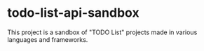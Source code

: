 # todo-list-api-sandbox
This project is a sandbox of "TODO List" projects made in various languages and frameworks.
